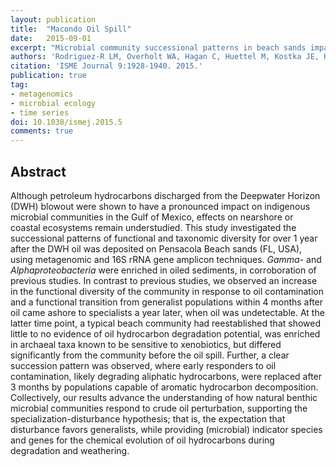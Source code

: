 ```yaml
---
layout: publication
title:  "Macondo Oil Spill"
date:   2015-09-01
excerpt: "Microbial community successional patterns in beach sands impacted by the Deepwater Horizon oil spill."
authors: 'Rodriguez-R LM, Overholt WA, Hagan C, Huettel M, Kostka JE, Konstantinidis KT.'
citation: 'ISME Journal 9:1928-1940. 2015.'
publication: true
tag:
- metagenomics
- microbial ecology
- time series
doi: 10.1038/ismej.2015.5
comments: true
---
```


## Abstract

Although petroleum hydrocarbons discharged from the Deepwater Horizon (DWH) blowout were shown to have a pronounced impact on indigenous microbial communities in the Gulf of Mexico, effects on nearshore or coastal ecosystems remain understudied. This study investigated the successional patterns of functional and taxonomic diversity for over 1 year after the DWH oil was deposited on Pensacola Beach sands (FL, USA), using metagenomic and 16S rRNA gene amplicon techniques. *Gamma*- and *Alphaproteobacteria* were enriched in oiled sediments, in corroboration of previous studies. In contrast to previous studies, we observed an increase in the functional diversity of the community in response to oil contamination and a functional transition from generalist populations within 4 months after oil came ashore to specialists a year later, when oil was undetectable. At the latter time point, a typical beach community had reestablished that showed little to no evidence of oil hydrocarbon degradation potential, was enriched in archaeal taxa known to be sensitive to xenobiotics, but differed significantly from the community before the oil spill. Further, a clear succession pattern was observed, where early responders to oil contamination, likely degrading aliphatic hydrocarbons, were replaced after 3 months by populations capable of aromatic hydrocarbon decomposition. Collectively, our results advance the understanding of how natural benthic microbial communities respond to crude oil perturbation, supporting the specialization-disturbance hypothesis; that is, the expectation that disturbance favors generalists, while providing (microbial) indicator species and genes for the chemical evolution of oil hydrocarbons during degradation and weathering.
